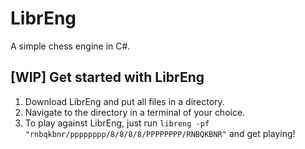 # LibrEng
A simple chess engine in C#.

## [WIP] Get started with LibrEng
1. Download LibrEng and put all files in a directory.
2. Navigate to the directory in a terminal of your choice.
3. To play against LibrEng, just run `libreng -pf "rnbqkbnr/pppppppp/8/8/8/8/PPPPPPPP/RNBQKBNR"` and get playing!
